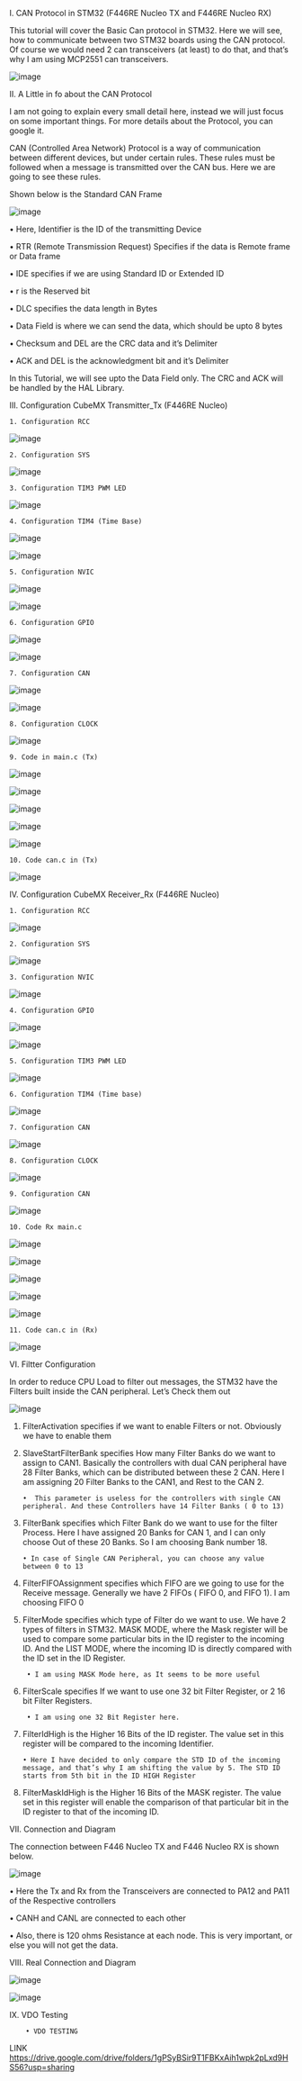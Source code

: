 I. CAN Protocol in STM32 (F446RE Nucleo TX and F446RE Nucleo RX)

This tutorial will cover the Basic Can protocol in STM32. Here we will see, how to communicate between two STM32 boards using the CAN protocol. Of course we would need 2 can transceivers (at least) to do that, and that’s why I am using MCP2551 can transceivers.

![image](https://github.com/TepmarotdanielZ/CAN-BUS/assets/139426571/3b9dd4c6-a173-42cd-a1ef-d666f20a37c3)

II. A Little in fo about the CAN Protocol

I am not going to explain every small detail here, instead we will just focus on some important things. For more details about the Protocol, you can google it.

CAN (Controlled Area Network) Protocol is a way of communication between different devices, but under certain rules. These rules must be followed when a message is transmitted over the CAN bus. Here we are going to see these rules.

Shown below is the Standard CAN Frame

![image](https://github.com/TepmarotdanielZ/CAN-BUS/assets/139426571/371fff5d-3493-4314-822f-7e2ddf94cad2)


• Here, Identifier is the ID of the transmitting Device

• RTR (Remote Transmission Request) Specifies if the data is Remote frame or Data frame

• IDE specifies if we are using Standard ID or Extended ID

• r is the Reserved bit

• DLC specifies the data length in Bytes

• Data Field is where we can send the data, which should be upto 8 bytes

• Checksum and DEL are the CRC data and it’s Delimiter

• ACK and DEL is the acknowledgment bit and it’s Delimiter

In this Tutorial, we will see upto the Data Field only. The CRC and ACK will be handled by the HAL Library.


III. Configuration CubeMX Transmitter_Tx (F446RE Nucleo)

    1. Configuration RCC

![image](https://github.com/TepmarotdanielZ/CAN-BUS/assets/139426571/6a520b1f-7045-4a35-b7b1-39e1d76198c5)

    2. Configuration SYS
    
 ![image](https://github.com/TepmarotdanielZ/CAN-BUS/assets/139426571/076bdc47-004f-4180-8d4a-fd598bd111ab)

    3. Configuration TIM3 PWM LED

![image](https://github.com/TepmarotdanielZ/CAN-BUS/assets/139426571/676e48f7-78cf-42ca-94d2-7b0e6a2f5945)

    4. Configuration TIM4 (Time Base)

![image](https://github.com/TepmarotdanielZ/CAN-BUS/assets/139426571/fa3407e1-d51e-4626-8cd3-b102ce4451e1)

![image](https://github.com/TepmarotdanielZ/CAN-BUS/assets/139426571/2b74a43d-9f7a-4c65-9dcf-fb6a86b0721d)

    5. Configuration NVIC

![image](https://github.com/TepmarotdanielZ/CAN-BUS/assets/139426571/c8f9059f-eadf-4598-9e01-0e1b2df2fdf3)

![image](https://github.com/TepmarotdanielZ/CAN-BUS/assets/139426571/51540032-c82f-43c0-962d-bc82285122f3)

    6. Configuration GPIO

![image](https://github.com/TepmarotdanielZ/CAN-BUS/assets/139426571/2afd1d88-c478-4b77-8c5f-be28cfa6465a)

![image](https://github.com/TepmarotdanielZ/CAN-BUS/assets/139426571/8c0e5364-946b-4f13-a1ff-f2c184a40c53)

    7. Configuration CAN

![image](https://github.com/TepmarotdanielZ/CAN-BUS/assets/139426571/807fabb7-c083-494f-9200-9a9bc234772d)

![image](https://github.com/TepmarotdanielZ/CAN-BUS/assets/139426571/69de2041-e97f-45b3-90a6-4a03c3507d76)

    8. Configuration CLOCK

![image](https://github.com/TepmarotdanielZ/CAN-BUS/assets/139426571/3374fd8d-24e9-47ca-a9d2-84af0e1b861c)

    9. Code in main.c (Tx)

 ![image](https://github.com/TepmarotdanielZ/CAN-BUS/assets/139426571/c4a22115-3d20-4701-9beb-2bb76f8e158c)

 ![image](https://github.com/TepmarotdanielZ/CAN-BUS/assets/139426571/0de0d775-885c-421b-8e96-e8ce8538475e)

 ![image](https://github.com/TepmarotdanielZ/CAN-BUS/assets/139426571/569f00d3-8535-4696-820b-b1e7abeaefdb)

 ![image](https://github.com/TepmarotdanielZ/CAN-BUS/assets/139426571/6f31ddc5-68b5-4d7b-b146-ed4ce46c79fa)

![image](https://github.com/TepmarotdanielZ/CAN-BUS/assets/139426571/4c02b5a4-d451-40c0-8e48-16f2b933a48b)

    10. Code can.c in (Tx)

![image](https://github.com/TepmarotdanielZ/CAN-BUS/assets/139426571/d99d4f8e-dd96-4263-85d4-bde5132f82fa)


IV. Configuration CubeMX Receiver_Rx (F446RE Nucleo)

    1. Configuration RCC

![image](https://github.com/TepmarotdanielZ/CAN-BUS/assets/139426571/b8433c8c-5ca9-4721-9c39-957d744d3a5c)

    2. Configuration SYS

![image](https://github.com/TepmarotdanielZ/CAN-BUS/assets/139426571/0b5cf2fd-7104-4125-aac4-904d14a21ac7)

    3. Configuration NVIC

![image](https://github.com/TepmarotdanielZ/CAN-BUS/assets/139426571/4bf3f19b-5a14-41ae-82e7-13701e9b3e1e)
    
    4. Configuration GPIO

![image](https://github.com/TepmarotdanielZ/CAN-BUS/assets/139426571/2bb062b5-1bf5-4cea-a206-79f65b2b815e)

![image](https://github.com/TepmarotdanielZ/CAN-BUS/assets/139426571/71c4013b-b1ad-403e-826c-e37ad56c062d)

    5. Configuration TIM3 PWM LED

![image](https://github.com/TepmarotdanielZ/CAN-BUS/assets/139426571/17683e51-2d86-4b02-8453-650925c942c1)

    6. Configuration TIM4 (Time base)

![image](https://github.com/TepmarotdanielZ/CAN-BUS/assets/139426571/6977840e-d98d-4d70-9c65-628264d409c1)

    7. Configuration CAN

![image](https://github.com/TepmarotdanielZ/CAN-BUS/assets/139426571/4b7607be-25de-4643-9d13-4ab32a894d80)

    8. Configuration CLOCK

![image](https://github.com/TepmarotdanielZ/CAN-BUS/assets/139426571/fff4f239-1e50-46ab-a50f-848a9441da71)

    9. Configuration CAN

![image](https://github.com/TepmarotdanielZ/CAN-BUS/assets/139426571/d28813e1-41f4-4f85-9524-71c07f643f79)

    10. Code Rx main.c

![image](https://github.com/TepmarotdanielZ/CAN-BUS/assets/139426571/fdf6c9a6-4693-4d47-a695-41a4cc039cdc)

![image](https://github.com/TepmarotdanielZ/CAN-BUS/assets/139426571/2f4e4f1e-b62a-465a-b1bc-e82e2ecdbf90)

![image](https://github.com/TepmarotdanielZ/CAN-BUS/assets/139426571/573f4003-9524-4bdb-85e6-07f41660fa08)

![image](https://github.com/TepmarotdanielZ/CAN-BUS/assets/139426571/034f377d-1512-4bc3-a373-edb3ca4600b9)

![image](https://github.com/TepmarotdanielZ/CAN-BUS/assets/139426571/597c5482-097d-45c2-ba86-376f19a9ddc4)

    11. Code can.c in (Rx)

![image](https://github.com/TepmarotdanielZ/CAN-BUS/assets/139426571/b41cafc1-820f-4320-957b-ac6aa3f7a136)


VI. Filtter Configuration 

In order to reduce CPU Load to filter out messages, the STM32 have the Filters built inside the CAN peripheral. Let’s Check them out

![image](https://github.com/TepmarotdanielZ/CAN-BUS/assets/139426571/8d630815-0b91-459b-a817-fa3ba6e6240c)

1. FilterActivation specifies if we want to enable Filters or not. Obviously we have to enable them

2. SlaveStartFilterBank specifies How many Filter Banks do we want to assign to CAN1. Basically the controllers with dual CAN peripheral have 28 Filter Banks, which can be distributed between these 2 CAN. Here I am assigning 20 Filter Banks to the CAN1, and Rest to the CAN 2.

       •  This parameter is useless for the controllers with single CAN peripheral. And these Controllers have 14 Filter Banks ( 0 to 13)

3. FilterBank specifies which Filter Bank do we want to use for the filter Process. Here I have assigned 20 Banks for CAN 1, and I can only choose Out of these 20 Banks. So I am choosing Bank number 18.

       • In case of Single CAN Peripheral, you can choose any value between 0 to 13

4. FilterFIFOAssignment specifies which FIFO are we going to use for the Receive message. Generally we have 2 FIFOs ( FIFO 0, and FIFO 1). I am choosing FIFO 0

5. FilterMode specifies which type of Filter do we want to use. We have 2 types of filters in STM32. MASK MODE, where the Mask register will be used to compare some particular bits in the ID register to the incoming ID. And the LIST MODE, where the incoming ID is directly compared with the ID set in the ID Register.

        • I am using MASK Mode here, as It seems to be more useful

6. FilterScale specifies If we want to use one 32 bit Filter Register, or 2 16 bit Filter Registers.

        • I am using one 32 Bit Register here.

7. FilterIdHigh is the Higher 16 Bits of the ID register. The value set in this register will be compared to the incoming Identifier.

       • Here I have decided to only compare the STD ID of the incoming message, and that’s why I am shifting the value by 5. The STD ID starts from 5th bit in the ID HIGH Register

8. FilterMaskIdHigh is the Higher 16 Bits of the MASK register. The value set in this register will enable the comparison of that particular bit in the ID register to that of the incoming ID.


VII. Connection and Diagram

The connection between F446 Nucleo TX and F446 Nucleo RX is shown below.

![image](https://github.com/TepmarotdanielZ/CAN-BUS/assets/139426571/c98fb349-2686-4ecf-8a43-cceade41459e)

• Here the Tx and Rx from the Transceivers are connected to PA12 and PA11 of the Respective controllers

• CANH and CANL are connected to each other

• Also, there is 120 ohms Resistance at each node. This is very important, or else you will not get the data.

VIII. Real Connection and Diagram

![image](https://github.com/TepmarotdanielZ/CAN-BUS/assets/139426571/99c7fbf8-b6e7-4e48-bab9-26bcbd2aff5a)

![image](https://github.com/TepmarotdanielZ/CAN-BUS/assets/139426571/7cb6e4e2-26b7-4bed-9306-8635c3245925)


 IX. VDO Testing 

        • VDO TESTING 

LINK https://drive.google.com/drive/folders/1gPSyBSir9T1FBKxAih1wpk2pLxd9HS56?usp=sharing

         
         
 





